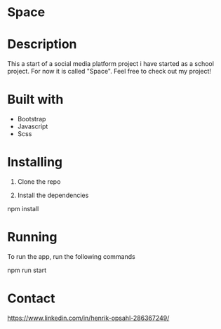 # Space

# Description

This a start of a social media platform project i have started as a school project. For now it is called "Space". Feel free to check out my project!

# Built with

- Bootstrap
- Javascript
- Scss

# Installing

1. Clone the repo

2. Install the dependencies

npm install

# Running

To run the app, run the following commands

npm run start

# Contact

https://www.linkedin.com/in/henrik-opsahl-286367249/
